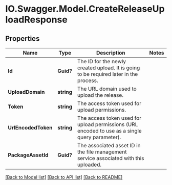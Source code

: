 # IO.Swagger.Model.CreateReleaseUploadResponse
## Properties

Name | Type | Description | Notes
------------ | ------------- | ------------- | -------------
**Id** | **Guid?** | The ID for the newly created upload. It is going to be required later in the process. | 
**UploadDomain** | **string** | The URL domain used to upload the release. | 
**Token** | **string** | The access token used for upload permissions. | 
**UrlEncodedToken** | **string** | The access token used for upload permissions (URL encoded to use as a single query parameter). | 
**PackageAssetId** | **Guid?** | The associated asset ID in the file management service associated with this uploaded. | 

[[Back to Model list]](../README.md#documentation-for-models) [[Back to API list]](../README.md#documentation-for-api-endpoints) [[Back to README]](../README.md)

